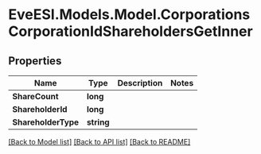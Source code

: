# EveESI.Models.Model.CorporationsCorporationIdShareholdersGetInner

## Properties

Name | Type | Description | Notes
------------ | ------------- | ------------- | -------------
**ShareCount** | **long** |  | 
**ShareholderId** | **long** |  | 
**ShareholderType** | **string** |  | 

[[Back to Model list]](../README.md#documentation-for-models) [[Back to API list]](../README.md#documentation-for-api-endpoints) [[Back to README]](../README.md)

